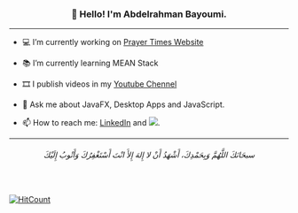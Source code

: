 <h3 align="center">👋 Hello! I'm Abdelrahman Bayoumi.</h3>

---

- 💻 I’m currently working on [Prayer Times Website](https://prayer-times-bayoumi.herokuapp.com/)

- 📚 I’m currently learning MEAN Stack

- 🎞️ I publish videos in my [Youtube Chennel](https://www.youtube.com/channel/UCuj-PqkIKq8of9bDM5B2JpA)

- 💬 Ask me about JavaFX, Desktop Apps and JavaScript.

- 📫 How to reach me:  <a href="https://www.linkedin.com/in/abdelrahman-bayoumi/">LinkedIn</a> and <a href="https://twitter.com/intent/follow?screen_name=Abdelrahman_B1&tw_p=followbutton"><img src="https://img.shields.io/twitter/follow/Abdelrahman_B1?label=%40Abdelrahman_B1&style=social"></a>.

---
<h6 align="center">سبحَانَكَ اللَّهُمَّ وَبِحَمْدِكَ، أَشْهَدُ أَنْ لا إِلهَ إِلأَ انْتَ أَسْتَغْفِرُكَ وَأَتْوبُ إِلَيْكَ</h6>

<br>

[![HitCount](http://hits.dwyl.com/AbdelrahmanBayoumi/AbdelrahmanBayoumi.svg)](http://hits.dwyl.com/AbdelrahmanBayoumi/AbdelrahmanBayoumi)

